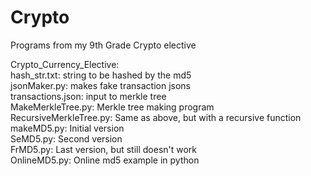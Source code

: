 # Crypto
Programs from my 9th Grade Crypto elective

Crypto_Currency_Elective:<br />
  hash_str.txt: string to be hashed by the md5<br />
  jsonMaker.py: makes fake transaction jsons<br />
  transactions.json: input to merkle tree<br />
  MakeMerkleTree.py: Merkle tree making program<br />
  RecursiveMerkleTree.py: Same as above, but with a recursive function<br />
  makeMD5.py: Initial version<br />
  SeMD5.py: Second version<br />
  FrMD5.py: Last version, but still doesn't work<br />
  OnlineMD5.py: Online md5 example in python<br />
